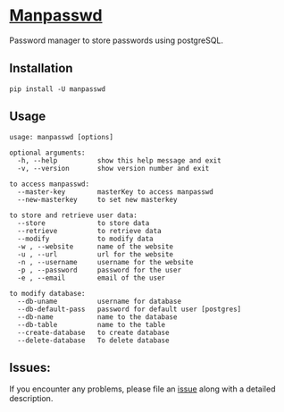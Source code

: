 # [Manpasswd](https://test.pypi.org/project/manpasswd)

<!-- [![PyPI](https://img.shields.io/pypi/v/manpasswd)](https://pypi.python.org/pypi/manpasswd)
[![PyPI - License](https://img.shields.io/pypi/l/manpasswd)](https://github.com/Gowthaman1401/ManPasswd/blob/main/LICENSE)
[![PyPI - Python Version](https://img.shields.io/pypi/pyversions/manpasswd?color=red)](https://pypi.python.org/pypi/manpasswd) -->

Password manager to store passwords using postgreSQL.

## Installation

`pip install -U manpasswd`

## Usage

```
usage: manpasswd [options]

optional arguments:
  -h, --help          show this help message and exit
  -v, --version       show version number and exit

to access manpasswd:
  --master-key        masterKey to access manpasswd
  --new-masterkey     to set new masterkey

to store and retrieve user data:
  --store             to store data
  --retrieve          to retrieve data
  --modify            to modify data
  -w , --website      name of the website
  -u , --url          url for the website
  -n , --username     username for the website
  -p , --password     password for the user
  -e , --email        email of the user

to modify database:
  --db-uname          username for database
  --db-default-pass   password for default user [postgres]
  --db-name           name to the database
  --db-table          name to the table
  --create-database   to create database
  --delete-database   To delete database
```
## Issues:

If you encounter any problems, please file an [issue](https://github.com/Gowthaman1401/ManPasswd/) along with a detailed description.
